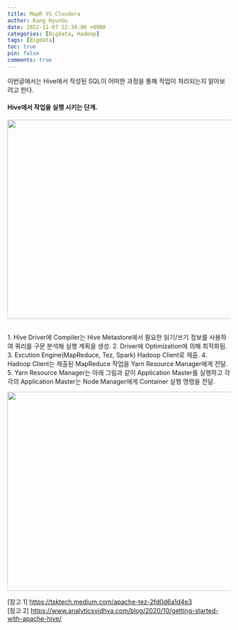 ```yaml
---
title: MapR VS Cloudera
author: Kang HyunGu
date: 2022-11-07 22:34:00 +0900
categories: [Bigdata, Hadoop]
tags: [Bigdata]
toc: true
pin: false
comments: true
---
```


이번글에서는 Hive에서 작성된 SQL이 어떠한 과정을 통해 작업이 처리되는지 알아보려고 한다.


#### Hive에서 작업을 실행 시키는 단계.
<p align="left"> <img src="{{site.url}}/img/posts/hive_arc.jpg" width="600" height="450"></p> <br/>
1. Hive Driver에 Compiler는 Hive Metastore에서 필요한 읽기/쓰기 정보를 사용하여 쿼리를 구문 분석해 실행 계획을 생성.
2. Driver에 Optimization에 의해 최적화됨.
3. Excution Engine(MapReduce, Tez, Spark)
Hadoop Client로 제출.
4. Hadoop Client는 제출된 MapReduce 작업을 Yarn Resource Manager에게 전달.
5. Yarn Resource Manager는 아래 그림과 같이 Application Master를 실행하고 각각의 Application Master는 Node Manager에게 Container 실행 명령을 전달.
<p align="left"> <img src="{{site.url}}/img/posts/yarn_architecture.gif" width="600" height="450"></p>

[참고 1] https://tsktech.medium.com/apache-tez-2fd0d6a1d4e3<br/>
[참고 2] https://www.analyticsvidhya.com/blog/2020/10/getting-started-with-apache-hive/<br/>
